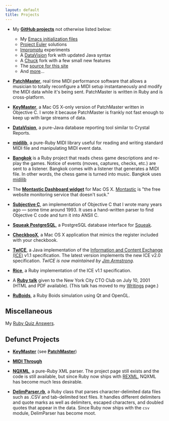 ```yaml
---
layout: default
title: Projects
---
```


- My [**GitHub projects**](http://github.com/jimm) not otherwise listed
  below:
  - My [Emacs initialization files](http://github.com/jimm/elisp)
  - [Project Euler](http://github.com/jimm/euler) solutions
  - [Impromptu](http://github.com/jimm/elisp) experiments
  - A [DataVision](http://github.com/jimm/DataVision) fork
    with updated Java syntax
  - A [Chuck](http://github.com/jimm/chuck) fork with a few
    small new features
  - The [source for this site](http://github.com/jimm/www-jimmenard-com)
  - And [more](http://github.com/jimm)...

- [**PatchMaster**](http://github.com/jimm/patchmaster), real time MIDI
  performance software that allows a musician to totally reconfigure a MIDI
  setup instantaneously and modify the MIDI data while it's being sent.
  PatchMaster is written in Ruby and is cross-platform.

- [**KeyMaster**](http://github.com/jimm/keymaster), a Mac OS X-only version
  of PatchMaster written in Objective C. I wrote it because PatchMaster is
  frankly not fast enough to keep up with large streams of data.

- [**DataVision**](http://datavision.sourceforge.net/), a pure-Java database
  reporting tool similar to Crystal Reports.

- [**midilib**](http://midilib.rubyforge.org/), a pure-Ruby MIDI library
  useful for reading and writing standard MIDI file and manipulating MIDI
  event data.

- [**Bangkok**](http://bangkok.rubyforge.org/) is a Ruby project that reads
  chess game descriptions and re-play the games. Notice of events (moves,
  captures, checks, etc.) are sent to a listener. Bangkok comes with a
  listener that generates a MIDI file. In other words, the chess game is
  turned into music. Bangkok uses [midilib](http://midilib.rubyforge.org/)

- The
  [**Montastic Dashboard widget**](projects/montastic_dashboard/index.html)
  for Mac OS X. [Montastic](http://www.montastic.com/) is "the free website
  monitoring service that doesn't suck."

- [**Subjective C**](https://github.com/jimm/subjective_c), an
  implementation of Objective C that I wrote many years ago — some time
  around 1993. It uses a hand-written parser to find Objective C code and
  turn it into ANSII C.

- [**Squeak PostgreSQL**](projects/squeak_postgresql/index.html), a
  PostgreSQL database interface for [Squeak](http://www.squeak.org).

- [**CheckbooX**](CheckbooX/), a Mac OS X application that mimics the
  register included with your checkbook.

- [**TwICE**](http://twice.sourceforge.net/), a Java implementation of the
  [Information and Content Exchange (ICE)](http://www.w3.org/TR/NOTE-ice)
  v1.1 specification. The latest version implements the new ICE v2.0
  specification. _TwICE is now maintained by
  [Jim Armstrong](mailto:j_armstrong@users.sourceforge.net)._

- [**Rice**](http://rice.sourceforge.net/), a Ruby implementation of the ICE
  v1.1 specification.

- A [**Ruby talk**](writing/rubytalk/index.html) given to the New York City
  CTO Club on July 10, 2001 (HTML and PDF available). (This talk has moved
  to my [Writings](writing.html) page.)

- [**RuBoids**](projects/ruboids/index.html), a Ruby Boids simulation using Qt and
  OpenGL.

## Miscellaneous

My [Ruby Quiz Answers](projects/rubyquiz/).

## Defunct Projects

- [**KeyMaster**](projects/keymaster/index.html) (see
  [**PatchMaster**](http://github.com/jimm/patchmaster))

- [**MIDI Through**](projects/MIDI_Through.html)

- [**NQXML**](http://nqxml.sourceforge.net/), a pure-Ruby XML parser. The
  project page still exists and the code is still available, but since Ruby
  now ships with [REXML](http://www.germane-software.com/software/rexml/),
  NQXML has become much less desirable.

- [**DelimParser.rb**](projects/DelimParser.rb), a Ruby class that parses
  character-delimited data files such as .CSV and tab-delimited text files.
  It handles different delimiters and quote marks as well as delimiters,
  escaped characters, and doubled quotes that appear in the data. Since Ruby
  now ships with the `csv` module, DelimParser has become moot.
